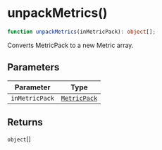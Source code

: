 # unpackMetrics()

```ts
function unpackMetrics(inMetricPack): object[];
```

Converts MetricPack to a new Metric array.

## Parameters

| Parameter      | Type                                        |
| -------------- | ------------------------------------------- |
| `inMetricPack` | [`MetricPack`](../interfaces/MetricPack.md) |

## Returns

`object`[]
